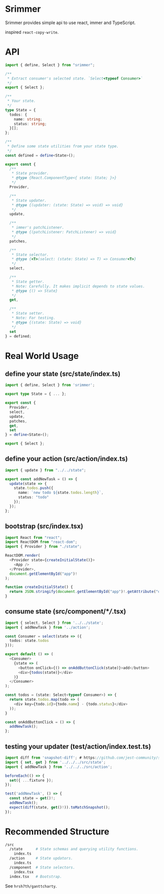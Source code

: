 # Srimmer

Srimmer provides simple api to use react, immer and TypeScript.

inspired `react-copy-write`.

# API

```typescript
import { define, Select } from "srimmer";

/**
 * Extract consumer's selected state. `Select<typeof Consumer>`
 */
export { Select };

/**
 * Your state.
 */
type State = {
  todos: {
    name: string;
    status: string;
  }[];
};

/**
 * Define some state utilities from your state type.
 */
const defined = define<State>();

export const {
  /**
   * State provider.
   * @type {React.ComponentType<{ state: State; }>}
   */
  Provider,

  /**
   * State updater.
   * @type {(updater: (state: State) => void) => void}
   */
  update,

  /**
   * immer's patchListener.
   * @type {(patchListener: PatchListener) => void}
   */
  patches,

  /**
   * State selector.
   * @type {<T>(select: (state: State) => T) => Consumer<T>}
   */
  select,

  /**
   * State getter.
   * Note: Carefully. It makes implicit depends to state values.
   * @type {() => State}
   */
  get,

  /**
   * State setter.
   * Note: For testing.
   * @type {(state: State) => void}
   */
  set
} = defined;
```

# Real World Usage

## define your state (src/state/index.ts)

```typescript
import { define, Select } from 'srimmer';

export type State = { ... };

export const {
  Provider,
  select,
  update,
  patches,
  get,
  set
} = define<State>();

export { Select };
```

## define your action (src/action/index.ts)

```typescript
import { update } from "../../state";

export const addNewTask = () => {
  update(state => {
    state.todos.push({
      name: `new todo ${state.todos.length}`,
      status: "todo"
    });
  });
};
```

## bootstrap (src/index.tsx)

```typescript
import React from "react";
import ReactDOM from "react-dom";
import { Provider } from "./state";

ReactDOM.render(
  <Provider state={createInitialState()}>
    <App />
  </Provider>,
  document.getElementById("app")!
);

function createInitialState() {
  return JSON.stringify(document.getElementById("app")!.getAttribute("data"));
}
```

## consume state (src/component/\*_/_.tsx)

```typescript
import { select, Select } from '../../state';
import { addNewTask } from '../action';

const Consumer = select(state => ({
  todos: state.todos
}));

export default () => (
  <Consumer>
    {state => (
      <button onClick={() => onAddButtonClick(state)}>add</button>
      <div>{todos(state)}</div>
    )}
  </Consumer>
);

const todos = (state: Select<typeof Consumer>) => {
  return state.todos.map(todo => (
    <div key={todo.id}>{todo.name} - {todo.status}</div>
  ));
}

const onAddButtonClick = () => {
  addNewTask();
};
```

## testing your updater (test/action/index.test.ts)

```typescript
import diff from 'snapshot-diff'; # https://github.com/jest-community/snapshot-diff
import { set, get } from '../../../src/state';
import { addNewTask } from '../../../src/action';

beforeEach(() => {
  set({ ...fixture });
});

test('addNewTask', () => {
  const state = get()!;
  addNewTask();
  expect(diff(state, get()!)).toMatchSnapshot();
});
```

# Recommended Structure

```bash
/src
  /state      # State schemas and querying utility functions.
    index.ts
  /action     # State updators.
    index.ts
  /component  # State selectors.
    index.tsx
  index.tsx   # Bootstrap.
```

See `hrsh7th/ganttcharty`.
